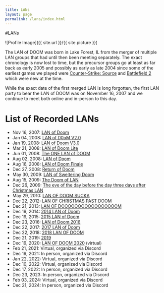 ```yaml
---
title: LANs
layout: page
permalink: /lans/index.html
---
```

#LANs

<style>
img { width: 50%; margin: 0 auto; display: block; }
</style>

![Profile Image]({{ site.url }}/{{ site.picture }})

The LAN of DOOM was born in Lake Forest, IL from the merger of multiple LAN
groups that had until then been meeting separately. The exact chronology is now
lost to time, but the precursor groups go at least as far back as early 2005 and
possibly as early as late 2004 since some of the earliest games we played were
[Counter-Strike: Source](https://en.wikipedia.org/wiki/Counter-Strike:_Source)
and [Battlefield 2](https://en.wikipedia.org/wiki/Battlefield_2) which were new
at the time.

While the exact date of the first merged LAN is long forgotten, the first LAN
party to bear the LAN of DOOM was on November 16, 2007 and we continue to meet
both online and in-person to this day.

# List of Recorded LANs

* Nov 16, 2007: [LAN of Doom](https://www.facebook.com/events/10153229613028088/)
* Jan 04, 2008: [LAN of D0oM V2.0](https://www.facebook.com/events/10152732679595919/)
* Jan 19, 2008: [LAN of Doom V3.0](https://www.facebook.com/events/10152707245067063/)
* Mar 21, 2008: [LAN of Doom Lite](https://www.facebook.com/events/10152814773823342/)
* Jun 01, 2008: [The ONE LAN of DOOM](https://www.facebook.com/events/10152803810968372/)
* Aug 02, 2008: [LAN of Doom](https://www.facebook.com/events/10152714462945064/)
* Aug 16, 2008: [LAN of Doom Finale](https://www.facebook.com/events/10153234259843255/)
* Dec 27, 2008: [Return of Doom](https://www.facebook.com/events/10152818767438601/)
* May 30, 2009: [LAN of Sweltering Doom](https://www.facebook.com/events/10154343330592837/)
* Aug 15, 2009: [The Doom of LAN](https://www.facebook.com/events/10152853474593494/)
* Dec 26, 2009: [The eve of the day before the day three days after Christmas LAN](https://www.facebook.com/events/10152863226488170/)
* May 29, 2010: [LAN OF DOOM SUCKA](https://www.facebook.com/events/1024289254267350/)
* Dec 22, 2012: [LAN OF CHRISTMAS PAST DOOM](https://www.facebook.com/events/456490107720746/)
* Dec 21, 2013: [LAN OF DOOOOOOOOOOOOOOOOOM](https://www.facebook.com/events/429811957145132/)
* Dec 19, 2014: [2014 LAN of Doom](https://www.facebook.com/events/678345988930272/)
* Dec 19, 2015: [2015 LAN of Doom](https://www.facebook.com/events/767518673284784/)
* Dec 23, 2016: [LAN of Doom 2016](https://www.facebook.com/events/475965479255402/)
* Dec 22, 2017: [2017 LAN of Doom](https://www.facebook.com/events/1109217419223328/)
* Dec 22, 2018: [2018 LAN OF DOOM](https://www.facebook.com/events/1740360352725391/)
* Dec 21, 2019: [2019](https://www.facebook.com/events/1845073165621154/)
* Dec 19, 2020: [LAN OF DOOM 2020](https://www.facebook.com/events/1260390897480979/) (virtual)
* Feb 21, 2021: Virtual, organized via Discord
* Dec 19, 2021: In person, organized via Discord
* Jan 22, 2022: Virtual, organized via Discord
* Dec 10, 2022: Virtual, organized via Discord
* Dec 17, 2022: In person, organized via Discord
* Dec 23, 2023: In person, organized via Discord
* Feb 03, 2024: Virtual, organized via Discord
* Dec 21, 2024: In person, organized via Discord
